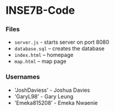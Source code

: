 # INSE7B-Code
### Files
- `server.js` - starts server on port 8080
- `database.sql` – creates the database
- `index.html` – homepage
- `map.html` – map page

### Usernames
- 'JoshDaviess' - Joshua Davies
- 'GaryL98' - Gary Leung
- 'Emeka815208' - Emeka Nwaenie
